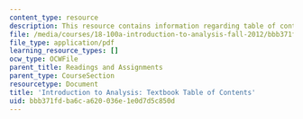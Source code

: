 ```yaml
---
content_type: resource
description: This resource contains information regarding table of contents.
file: /media/courses/18-100a-introduction-to-analysis-fall-2012/bbb371fdba6ca620036e1e0d7d5c850d_MIT18_100AF12_Tab_of_Cont.pdf
file_type: application/pdf
learning_resource_types: []
ocw_type: OCWFile
parent_title: Readings and Assignments
parent_type: CourseSection
resourcetype: Document
title: 'Introduction to Analysis: Textbook Table of Contents'
uid: bbb371fd-ba6c-a620-036e-1e0d7d5c850d
---
```

